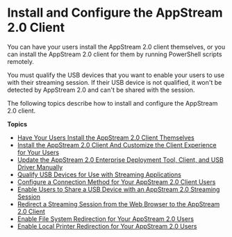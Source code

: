 # Install and Configure the AppStream 2\.0 Client<a name="install-configure-client"></a>

You can have your users install the AppStream 2\.0 client themselves, or you can install the AppStream 2\.0 client for them by running PowerShell scripts remotely\.

You must qualify the USB devices that you want to enable your users to use with their streaming session\. If their USB device is not qualified, it won't be detected by AppStream 2\.0 and can't be shared with the session\.

The following topics describe how to install and configure the AppStream 2\.0 client\.

**Topics**
+ [Have Your Users Install the AppStream 2\.0 Client Themselves](user-install-client.md)
+ [Install the AppStream 2\.0 Client And Customize the Client Experience for Your Users](install-client-configure-settings.md)
+ [Update the AppStream 2\.0 Enterprise Deployment Tool, Client, and USB Driver Manually](update-enterprise-deployment-tool-client-usb-driver-manually.md)
+ [Qualify USB Devices for Use with Streaming Applications](qualify-usb-devices.md)
+ [Configure a Connection Method for Your AppStream 2\.0 Client Users](use-client-start-streaming-session.md)
+ [Enable Users to Share a USB Device with an AppStream 2\.0 Streaming Session](share-usb-devices-with-session.md)
+ [Redirect a Streaming Session from the Web Browser to the AppStream 2\.0 Client](redirect-streaming-session-from-web-to-client.md)
+ [Enable File System Redirection for Your AppStream 2\.0 Users](enable-file-system-redirection.md)
+ [Enable Local Printer Redirection for Your AppStream 2\.0 Users](enable-local-printer-redirection.md)